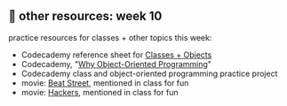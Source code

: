 ## 🤖 other resources: week 10

practice resources for classes + other topics this week:
- Codecademy reference sheet for [Classes + Objects](https://www.codecademy.com/learn/learn-c-plus-plus/modules/learn-cpp-classes-and-objects/cheatsheet)
- Codecademy, "[Why Object-Oriented Programming](https://www.codecademy.com/courses/learn-c-plus-plus/articles/cpp-object-oriented-programming)"
- Codecademy class and object-oriented programming practice project
- movie: [Beat Street](https://tubitv.com/movies/310123/beat-street), mentioned in class for fun
- movie: [Hackers](https://www.youtube.com/watch?v=piI9vJ9-UZ0), mentioned in class for fun
